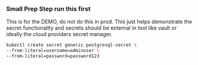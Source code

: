 ### Small Prep Step run this first

This is for the DEMO, do not do this in prod. This just helps demonstrate the secret functionality
and secrets should be external in tool like vault or ideally the cloud providers secret manager.

```bash
kubectl create secret generic postgresql-secret \
--from-literal=username=adminuser \
--from-literal=password=password123
```